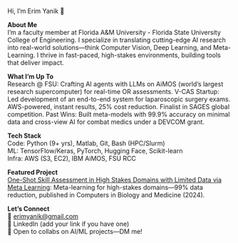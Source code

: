 Hi, I’m Erim Yanik 👋

**About Me**  
I’m a faculty member at Florida A&M University - Florida State University College of Engineering. I specialize in translating cutting-edge AI research into real-world solutions—think Computer Vision, Deep Learning, and Meta-Learning. I thrive in fast-paced, high-stakes environments, building tools that deliver impact.

**What I’m Up To**  
Research @ FSU: Crafting AI agents with LLMs on AiMOS (world’s largest research supercomputer) for real-time OR assessments.
V-CAS Startup: Led development of an end-to-end system for laparoscopic surgery exams. AWS-powered, instant results, 25% cost reduction. Finalist in SAGES global competition.
Past Wins: Built meta-models with 99.9% accuracy on minimal data and cross-view AI for combat medics under a DEVCOM grant.

**Tech Stack**  
Code: Python (9+ yrs), Matlab, Git, Bash (HPC/Slurm)  
ML: TensorFlow/Keras, PyTorch, Hugging Face, Scikit-learn  
Infra: AWS (S3, EC2), IBM AiMOS, FSU RCC  

**Featured Project**  
[One-Shot Skill Assessment in High Stakes Domains with Limited Data via Meta Learning](https://github.com/yaniker/One-shot-skill-assessment-in-high-stakes-domains-with-limited-data-via-meta-learning): Meta-learning for high-stakes domains—99% data reduction, published in Computers in Biology and Medicine (2024).

**Let’s Connect**  
📧 erimyanik@gmail.com  
🔗 LinkedIn (add your link if you have one)  
💬 Open to collabs on AI/ML projects—DM me!

<!---
yaniker/yaniker is a ✨ special ✨ repository because its `README.md` (this file) appears on your GitHub profile.
You can click the Preview link to take a look at your changes.
--->

